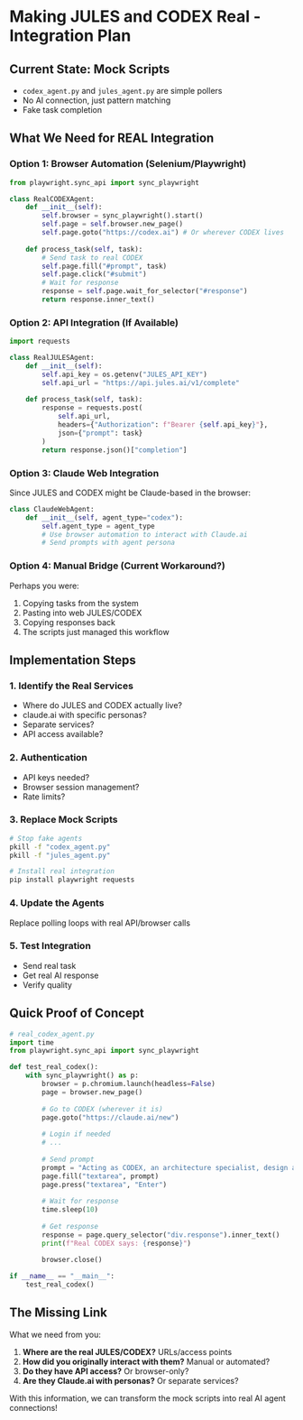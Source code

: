# Making JULES and CODEX Real - Integration Plan

## Current State: Mock Scripts
- `codex_agent.py` and `jules_agent.py` are simple pollers
- No AI connection, just pattern matching
- Fake task completion

## What We Need for REAL Integration

### Option 1: Browser Automation (Selenium/Playwright)
```python
from playwright.sync_api import sync_playwright

class RealCODEXAgent:
    def __init__(self):
        self.browser = sync_playwright().start()
        self.page = self.browser.new_page()
        self.page.goto("https://codex.ai") # Or wherever CODEX lives
        
    def process_task(self, task):
        # Send task to real CODEX
        self.page.fill("#prompt", task)
        self.page.click("#submit")
        # Wait for response
        response = self.page.wait_for_selector("#response")
        return response.inner_text()
```

### Option 2: API Integration (If Available)
```python
import requests

class RealJULESAgent:
    def __init__(self):
        self.api_key = os.getenv("JULES_API_KEY")
        self.api_url = "https://api.jules.ai/v1/complete"
        
    def process_task(self, task):
        response = requests.post(
            self.api_url,
            headers={"Authorization": f"Bearer {self.api_key}"},
            json={"prompt": task}
        )
        return response.json()["completion"]
```

### Option 3: Claude Web Integration 
Since JULES and CODEX might be Claude-based in the browser:
```python
class ClaudeWebAgent:
    def __init__(self, agent_type="codex"):
        self.agent_type = agent_type
        # Use browser automation to interact with Claude.ai
        # Send prompts with agent persona
```

### Option 4: Manual Bridge (Current Workaround?)
Perhaps you were:
1. Copying tasks from the system
2. Pasting into web JULES/CODEX
3. Copying responses back
4. The scripts just managed this workflow

## Implementation Steps

### 1. Identify the Real Services
- Where do JULES and CODEX actually live?
- claude.ai with specific personas?
- Separate services?
- API access available?

### 2. Authentication
- API keys needed?
- Browser session management?
- Rate limits?

### 3. Replace Mock Scripts
```bash
# Stop fake agents
pkill -f "codex_agent.py"
pkill -f "jules_agent.py"

# Install real integration
pip install playwright requests
```

### 4. Update the Agents
Replace polling loops with real API/browser calls

### 5. Test Integration
- Send real task
- Get real AI response
- Verify quality

## Quick Proof of Concept

```python
# real_codex_agent.py
import time
from playwright.sync_api import sync_playwright

def test_real_codex():
    with sync_playwright() as p:
        browser = p.chromium.launch(headless=False)
        page = browser.new_page()
        
        # Go to CODEX (wherever it is)
        page.goto("https://claude.ai/new")
        
        # Login if needed
        # ...
        
        # Send prompt
        prompt = "Acting as CODEX, an architecture specialist, design a system for..."
        page.fill("textarea", prompt)
        page.press("textarea", "Enter")
        
        # Wait for response
        time.sleep(10)
        
        # Get response
        response = page.query_selector("div.response").inner_text()
        print(f"Real CODEX says: {response}")
        
        browser.close()

if __name__ == "__main__":
    test_real_codex()
```

## The Missing Link

What we need from you:
1. **Where are the real JULES/CODEX?** URLs/access points
2. **How did you originally interact with them?** Manual or automated?
3. **Do they have API access?** Or browser-only?
4. **Are they Claude.ai with personas?** Or separate services?

With this information, we can transform the mock scripts into real AI agent connections!